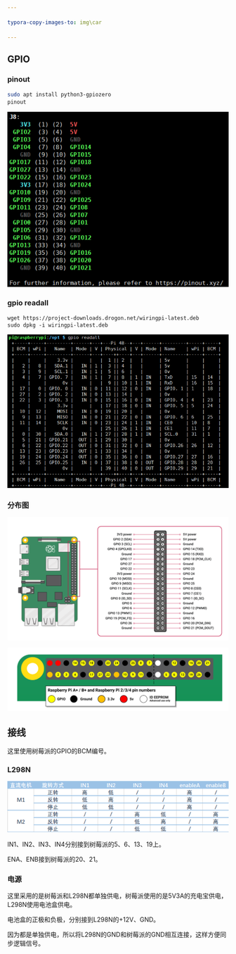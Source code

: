 ```yaml
---

typora-copy-images-to: img\car

---
```


## GPIO

### pinout

```bash
sudo apt install python3-gpiozero
pinout
```



![image-20201206142521859](img/car/image-20201206142521859.png)



### gpio readall

```
wget https://project-downloads.drogon.net/wiringpi-latest.deb
sudo dpkg -i wiringpi-latest.deb
```

![image-20201206144158864](img/car/image-20201206144158864.png)



### 分布图

![image-20201206142156793](img/car/image-20201206142156793.png)







![image-20201206142137327](img/car/image-20201206142137327.png)





## 接线

这里使用树莓派的GPIO的BCM编号。

### L298N

![image-20201206145217171](img/car/image-20201206145217171.png)

IN1、IN2、IN3、IN4分别接到树莓派的5、6、13、19上。

ENA、ENB接到树莓派的20、21。





### 电源

这里采用的是树莓派和L298N都单独供电，树莓派使用的是5V3A的充电宝供电，L298N使用电池盒供电。

电池盒的正极和负极，分别接到L298N的+12V、GND。

因为都是单独供电，所以将L298N的GND和树莓派的GND相互连接，这样方便同步逻辑信号。







